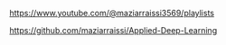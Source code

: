 https://www.youtube.com/@maziarraissi3569/playlists 

https://github.com/maziarraissi/Applied-Deep-Learning